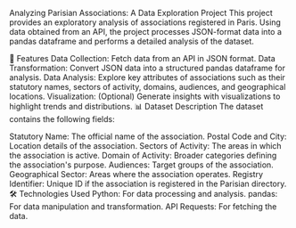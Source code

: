 Analyzing Parisian Associations: A Data Exploration Project
This project provides an exploratory analysis of associations registered in Paris. Using data obtained from an API, the project processes JSON-format data into a pandas dataframe and performs a detailed analysis of the dataset.

🚀 Features
Data Collection: Fetch data from an API in JSON format.
Data Transformation: Convert JSON data into a structured pandas dataframe for analysis.
Data Analysis: Explore key attributes of associations such as their statutory names, sectors of activity, domains, audiences, and geographical locations.
Visualization: (Optional) Generate insights with visualizations to highlight trends and distributions.
📊 Dataset Description
The dataset contains the following fields:

Statutory Name: The official name of the association.
Postal Code and City: Location details of the association.
Sectors of Activity: The areas in which the association is active.
Domain of Activity: Broader categories defining the association's purpose.
Audiences: Target groups of the association.
Geographical Sector: Areas where the association operates.
Registry Identifier: Unique ID if the association is registered in the Parisian directory.
🛠️ Technologies Used
Python: For data processing and analysis.
pandas: For data manipulation and transformation.
API Requests: For fetching the data.

